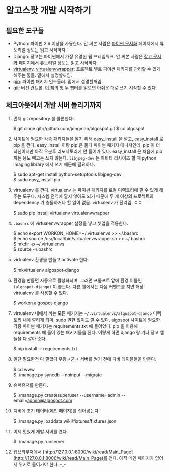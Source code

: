 
# 알고스팟 개발 시작하기

## 필요한 도구들

* Python: 파이썬 2.6 이상을 사용한다. 안 써본 사람은 [파이썬 문서화](http://docs.python.org/) 페이지에서 튜토리얼 정도는 읽고 시작하자.
* Django: 장고는 파이썬에서 가장 유명한 웹 프레임워크. 안 써본 사람은 [장고 문서화](https://docs.djangoproject.com/en/1.3/) 페이지에서 튜토리얼 정도는 읽고 시작하자.
* [virtualenv](http://pypi.python.org/pypi/virtualenv), [virtualenvwrapper](http://www.doughellmann.com/projects/virtualenvwrapper/): 프로젝트 별로 파이썬 패키지를 관리할 수 있게 해주는 툴들. 밑에서 설명할꺼임.
* [pip](http://pypi.python.org/pypi/pip): 파이썬 패키지 인스톨러. 밑에서 설명할꺼임.
* [git](http://git-scm.com/): 버전 컨트롤. [이 책](http://progit.org/book/)의 첫 두 챕터를 읽으면 아쉬운 대로 쓰기 시작할 수 있다.

## 체크아웃에서 개발 서버 돌리기까지


1. 먼저 git repository 를 클론한다.

	$ git clone git://github.com/jongman/algospot.git
	$ cd algospot

1. 사이트에 필요한 각종 패키지들을 깔기 위해 easy\_install 을 깔고, easy\_install 로 pip 을 깐다. easy\_install 이랑 pip 은 둘다 파이썬 패키지 매니저인데, pip 이 더 최신이지만 아직 우분투 리포지토리에 안 들어가 있다. easy\_install 은 처음에 pip 까는 용도 빼고는 쓰지 않는다. `libjpeg-dev` 는 아바타 리사이즈 할 때 python imaging library 에서 쓰기 때문에 필요하다.

	$ sudo apt-get install python-setuptools libjpeg-dev  
	$ sudo easy_install pip

1. virtualenv 를 깐다. virtualenv 는 파이썬 패키지를 로컬 디렉토리에 깔 수 있게 해 주는 도구다. 시스템 전역에 깔지 않아도 되기 때문에 두 개 이상의 프로젝트의 dependency 가 충돌하거나 할 일이 없음. virtualenv 가 진리임. ㅇㅇ

	$ sudo pip install virtualenv virtualenvwrapper

1. `.bashrc` 에 virtualenvwrapper 설정을 넣고 셋업을 적용한다.

	$ echo export WORKON_HOME=~/.virtualenvs >> ~/.bashrc  
	$ echo source /usr/local/bin/virtualenvwrapper.sh >> ~/.bashrc  
	$ mkdir -p ~/.virtualenvs  
	$ source ~/.bashrc        

1. virtualenv 환경을 만들고 activate 한다.

	$ mkvirtualenv algospot-django

1. 환경을 만들면 자동으로 활성화되며, 그러면 프롬프트 앞에 환경 이름인 `(algospot-django)` 이 붙는다. 다른 쉘에서는 다음 커맨드를 치면 해당 virtualenv 를 사용할 수 있다.

	$ workon algospot-django

1. virtualenv 내에서 까는 모든 패키지는 `~/.virtualenvs/algospot-django` 디렉토리 내에 깔리게 되며, sudo 권한 없이도 깔 수 있다. algospot 사이트에 필요한 각종 파이썬 패키지는 requirements.txt 에 들어있다. pip 을 이용해 requirements 에 들어 있는 패키지들을 깐다. 이렇게 하면 django 랑 기타 장고 앱들을 다 깔아 준다.

	$ pip install -r requirements.txt

1. 일단 필요한건 다 깔았다 우왕ㅋ굳ㅋ 서버를 켜기 전에 디비 테이블들을 만든다. 

	$ cd www  
	$ ./manage.py syncdb --noinput --migrate

1. 슈퍼유저를 만든다.

	$ ./manage.py createsuperuser --username=admin --email=admin@algospot.com

1. 디비에 초기 데이터(메인 페이지)를 집어넣는다.

	$ ./manage.py loaddata wiki/fixtures/fixtures.json

1. 이제 멋있게 개발 서버를 켠다.

	$ ./manage.py runserver

1. 웹브라우저에서 [http://127.0.0.1:8000/wiki/read/Main_Page](http://127.0.0.1:8000/wiki/read/Main_Page)를 연다. 아직 메인 페이지가 없어서 위키로 들어가야 한다. -_-


